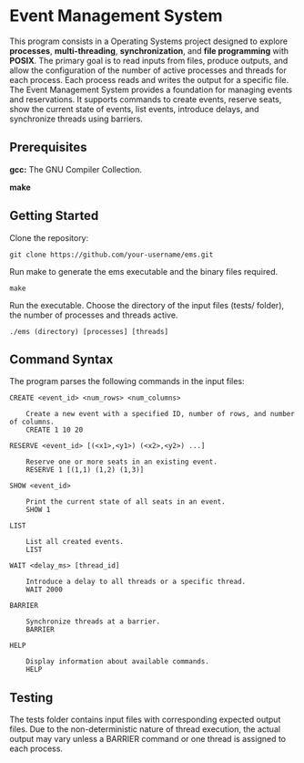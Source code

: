 # Event Management System

This program consists in a Operating Systems project designed to explore **processes**, **multi-threading**, **synchronization**, and **file programming** with **POSIX**. The primary goal is to read inputs from files, produce outputs, and allow the configuration of the number of active processes and threads for each process. Each process reads and writes the output for a specific file.
The Event Management System provides a foundation for managing events and reservations. It supports commands to create events, reserve seats, show the current state of events, list events, introduce delays, and synchronize threads using barriers.

## Prerequisites

 **gcc:** The GNU Compiler Collection.
 
 **make**

 ## Getting Started

 Clone the repository:
 ```
git clone https://github.com/your-username/ems.git
```
Run make to generate the ems executable and the binary files required.
```
make
```
Run the executable. Choose the directory of the input files (tests/ folder), the number of processes and threads active.
```
./ems (directory) [processes] [threads]
```
## Command Syntax

The program parses the following commands in the input files:

    CREATE <event_id> <num_rows> <num_columns>
    
        Create a new event with a specified ID, number of rows, and number of columns.
        CREATE 1 10 20
    
    RESERVE <event_id> [(<x1>,<y1>) (<x2>,<y2>) ...]
    
        Reserve one or more seats in an existing event.
        RESERVE 1 [(1,1) (1,2) (1,3)]
    
    SHOW <event_id>
    
        Print the current state of all seats in an event.
        SHOW 1
    
    LIST
    
        List all created events.
        LIST
    
    WAIT <delay_ms> [thread_id]
    
        Introduce a delay to all threads or a specific thread.
        WAIT 2000
    
    BARRIER
    
        Synchronize threads at a barrier.
        BARRIER
    
    HELP
    
        Display information about available commands.
        HELP

## Testing

 The tests folder contains input files with corresponding expected output files. Due to the non-deterministic nature of thread     execution, the actual output may vary unless a BARRIER command or one thread is assigned to each process.
